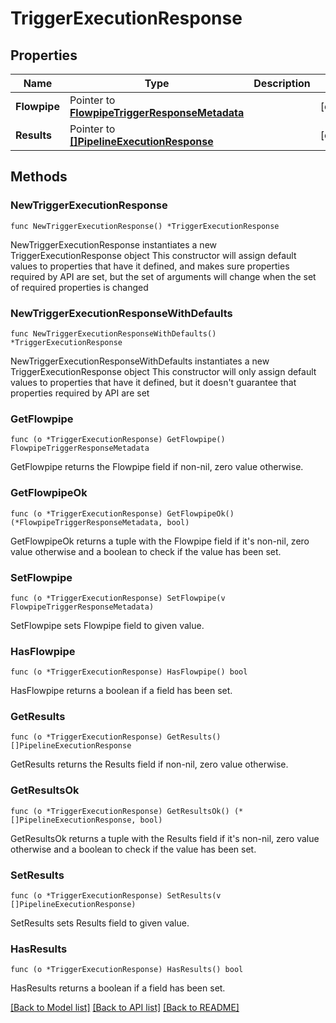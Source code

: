 # TriggerExecutionResponse

## Properties

Name | Type | Description | Notes
------------ | ------------- | ------------- | -------------
**Flowpipe** | Pointer to [**FlowpipeTriggerResponseMetadata**](FlowpipeTriggerResponseMetadata.md) |  | [optional] 
**Results** | Pointer to [**[]PipelineExecutionResponse**](PipelineExecutionResponse.md) |  | [optional] 

## Methods

### NewTriggerExecutionResponse

`func NewTriggerExecutionResponse() *TriggerExecutionResponse`

NewTriggerExecutionResponse instantiates a new TriggerExecutionResponse object
This constructor will assign default values to properties that have it defined,
and makes sure properties required by API are set, but the set of arguments
will change when the set of required properties is changed

### NewTriggerExecutionResponseWithDefaults

`func NewTriggerExecutionResponseWithDefaults() *TriggerExecutionResponse`

NewTriggerExecutionResponseWithDefaults instantiates a new TriggerExecutionResponse object
This constructor will only assign default values to properties that have it defined,
but it doesn't guarantee that properties required by API are set

### GetFlowpipe

`func (o *TriggerExecutionResponse) GetFlowpipe() FlowpipeTriggerResponseMetadata`

GetFlowpipe returns the Flowpipe field if non-nil, zero value otherwise.

### GetFlowpipeOk

`func (o *TriggerExecutionResponse) GetFlowpipeOk() (*FlowpipeTriggerResponseMetadata, bool)`

GetFlowpipeOk returns a tuple with the Flowpipe field if it's non-nil, zero value otherwise
and a boolean to check if the value has been set.

### SetFlowpipe

`func (o *TriggerExecutionResponse) SetFlowpipe(v FlowpipeTriggerResponseMetadata)`

SetFlowpipe sets Flowpipe field to given value.

### HasFlowpipe

`func (o *TriggerExecutionResponse) HasFlowpipe() bool`

HasFlowpipe returns a boolean if a field has been set.

### GetResults

`func (o *TriggerExecutionResponse) GetResults() []PipelineExecutionResponse`

GetResults returns the Results field if non-nil, zero value otherwise.

### GetResultsOk

`func (o *TriggerExecutionResponse) GetResultsOk() (*[]PipelineExecutionResponse, bool)`

GetResultsOk returns a tuple with the Results field if it's non-nil, zero value otherwise
and a boolean to check if the value has been set.

### SetResults

`func (o *TriggerExecutionResponse) SetResults(v []PipelineExecutionResponse)`

SetResults sets Results field to given value.

### HasResults

`func (o *TriggerExecutionResponse) HasResults() bool`

HasResults returns a boolean if a field has been set.


[[Back to Model list]](../README.md#documentation-for-models) [[Back to API list]](../README.md#documentation-for-api-endpoints) [[Back to README]](../README.md)


